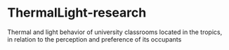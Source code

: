 # ThermalLight-research
Thermal and light behavior of university classrooms located in the tropics, in relation to the perception and preference of its occupants
